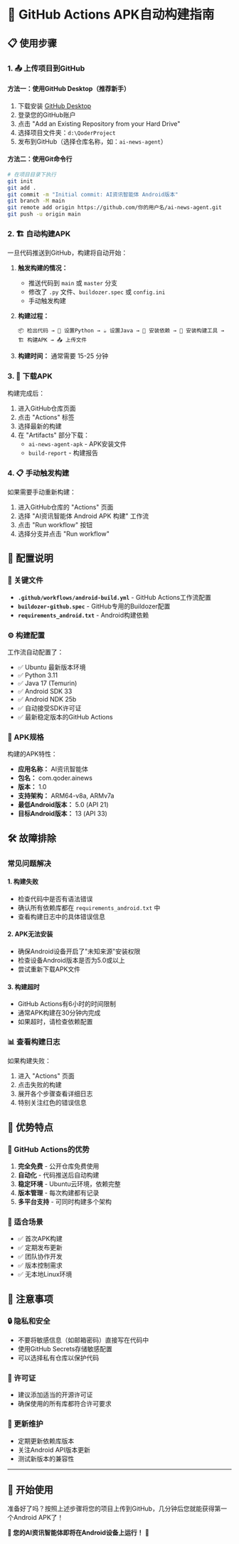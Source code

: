 # 🚀 GitHub Actions APK自动构建指南

## 📋 使用步骤

### 1. 📤 上传项目到GitHub

#### 方法一：使用GitHub Desktop（推荐新手）
1. 下载安装 [GitHub Desktop](https://desktop.github.com/)
2. 登录您的GitHub账户
3. 点击 "Add an Existing Repository from your Hard Drive"
4. 选择项目文件夹：`d:\QoderProject`
5. 发布到GitHub（选择仓库名称，如：`ai-news-agent`）

#### 方法二：使用Git命令行
```bash
# 在项目目录下执行
git init
git add .
git commit -m "Initial commit: AI资讯智能体 Android版本"
git branch -M main
git remote add origin https://github.com/你的用户名/ai-news-agent.git
git push -u origin main
```

### 2. 🏗️ 自动构建APK

一旦代码推送到GitHub，构建将自动开始：

1. **触发构建的情况：**
   - 推送代码到 `main` 或 `master` 分支
   - 修改了 `.py` 文件、`buildozer.spec` 或 `config.ini`
   - 手动触发构建

2. **构建过程：**
   ```
   📦 检出代码 → 🐍 设置Python → ☕ 设置Java → 🔧 安装依赖 → 📱 安装构建工具 → 🏗️ 构建APK → 📤 上传文件
   ```

3. **构建时间：** 通常需要 15-25 分钟

### 3. 📱 下载APK

构建完成后：

1. 进入GitHub仓库页面
2. 点击 "Actions" 标签
3. 选择最新的构建
4. 在 "Artifacts" 部分下载：
   - `ai-news-agent-apk` - APK安装文件
   - `build-report` - 构建报告

### 4. 📋 手动触发构建

如果需要手动重新构建：

1. 进入GitHub仓库的 "Actions" 页面
2. 选择 "AI资讯智能体 Android APK 构建" 工作流
3. 点击 "Run workflow" 按钮
4. 选择分支并点击 "Run workflow"

## 🔧 配置说明

### 📁 关键文件

- **`.github/workflows/android-build.yml`** - GitHub Actions工作流配置
- **`buildozer-github.spec`** - GitHub专用的Buildozer配置
- **`requirements_android.txt`** - Android构建依赖

### ⚙️ 构建配置

工作流自动配置了：
- ✅ Ubuntu 最新版本环境
- ✅ Python 3.11
- ✅ Java 17 (Temurin)
- ✅ Android SDK 33
- ✅ Android NDK 25b
- ✅ 自动接受SDK许可证
- ✅ 最新稳定版本的GitHub Actions

### 📱 APK规格

构建的APK特性：
- **应用名称：** AI资讯智能体
- **包名：** com.qoder.ainews
- **版本：** 1.0
- **支持架构：** ARM64-v8a, ARMv7a
- **最低Android版本：** 5.0 (API 21)
- **目标Android版本：** 13 (API 33)

## 🛠️ 故障排除

### 常见问题解决

#### 1. 构建失败
- 检查代码中是否有语法错误
- 确认所有依赖库都在 `requirements_android.txt` 中
- 查看构建日志中的具体错误信息

#### 2. APK无法安装
- 确保Android设备开启了"未知来源"安装权限
- 检查设备Android版本是否为5.0或以上
- 尝试重新下载APK文件

#### 3. 构建超时
- GitHub Actions有6小时的时间限制
- 通常APK构建在30分钟内完成
- 如果超时，请检查依赖配置

### 📊 查看构建日志

如果构建失败：
1. 进入 "Actions" 页面
2. 点击失败的构建
3. 展开各个步骤查看详细日志
4. 特别关注红色的错误信息

## 🎯 优势特点

### 🌟 GitHub Actions的优势

1. **完全免费** - 公开仓库免费使用
2. **自动化** - 代码推送后自动构建
3. **稳定环境** - Ubuntu云环境，依赖完整
4. **版本管理** - 每次构建都有记录
5. **多平台支持** - 可同时构建多个架构

### 🚀 适合场景

- ✅ 首次APK构建
- ✅ 定期发布更新
- ✅ 团队协作开发
- ✅ 版本控制需求
- ✅ 无本地Linux环境

## 📝 注意事项

### 🔒 隐私和安全

- 不要将敏感信息（如邮箱密码）直接写在代码中
- 使用GitHub Secrets存储敏感配置
- 可以选择私有仓库以保护代码

### 📄 许可证

- 建议添加适当的开源许可证
- 确保使用的所有库都符合许可要求

### 🔄 更新维护

- 定期更新依赖库版本
- 关注Android API版本更新
- 测试新版本的兼容性

---

## 🎉 开始使用

准备好了吗？按照上述步骤将您的项目上传到GitHub，几分钟后您就能获得第一个Android APK了！

**📱 您的AI资讯智能体即将在Android设备上运行！** 🚀